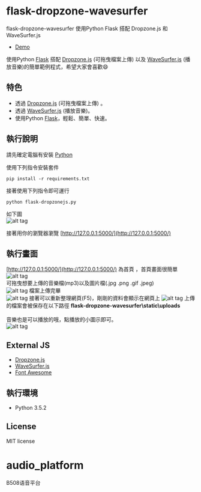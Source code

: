 
# flask-dropzone-wavesurfer
flask-dropzone-wavesurfer 使用Python Flask 搭配 Dropzone.js 和 WaveSurfer.js 
* [Demo](https://youtu.be/xPxZJBzia1Y)  
 
使用Python [Flask](http://flask.pocoo.org/) 搭配 [Dropzone.js](http://www.dropzonejs.com/) (可拖曳檔案上傳) 以及 [WaveSurfer.js](https://wavesurfer-js.org/) (播放音樂)的簡單範例程式，希望大家會喜歡:smile:

## 特色
* 透過 [Dropzone.js](http://www.dropzonejs.com/) (可拖曳檔案上傳) 。
* 透過 [WaveSurfer.js](https://wavesurfer-js.org/) (播放音樂)。
* 使用Python [Flask](http://flask.pocoo.org/)，輕鬆、簡單、快速。

## 執行說明
請先確定電腦有安裝 [Python](https://www.python.org/)

使用下列指令安裝套件
``` 
pip install -r requirements.txt
```

接著使用下列指令即可運行
``` 
python flask-dropzonejs.py
```

如下圖
<br>
![alt tag](http://i.imgur.com/oKK2JMX.jpg)

接著用你的瀏覽器瀏覽 [http://127.0.0.1:5000/](http://127.0.0.1:5000/)

## 執行畫面
[http://127.0.0.1:5000/](http://127.0.0.1:5000/) 為首頁 ，首頁畫面很簡單
![alt tag](http://i.imgur.com/lyHdk5g.jpg)
<br>
可拖曳想要上傳的音樂檔(mp3)以及圖片檔(.jpg .png .gif .jpeg)
<br>
![alt tag](http://i.imgur.com/A0ZH1hB.jpg)
檔案上傳完畢
<br>
![alt tag](http://i.imgur.com/IRwxx1a.jpg)
接著可以重新整理網頁(F5)，剛剛的資料會顯示在網頁上
![alt tag](http://i.imgur.com/oXv1ilB.jpg)
上傳的檔案會被保存在以下路徑
<b>flask-dropzone-wavesurfer\static\uploads </b>
<br><br>
音樂也是可以播放的哦，點播放的小圖示即可。
<br>
![alt tag](http://i.imgur.com/Rg1o0Jr.jpg)

## External JS
* [Dropzone.js](http://www.dropzonejs.com/) 
* [WaveSurfer.js](https://wavesurfer-js.org/) 
* [Font Awesome](http://fontawesome.io/) 

## 執行環境
* Python 3.5.2

## License
MIT license

# audio_platform
B508语音平台

